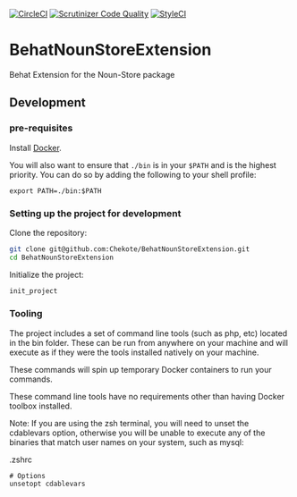 [![CircleCI](https://img.shields.io/circleci/project/github/Chekote/BehatNounStoreExtension/master.svg)](https://circleci.com/gh/Chekote/BehatNounStoreExtension/tree/master)
[![Scrutinizer Code Quality](https://img.shields.io/scrutinizer/g/Chekote/BehatNounStoreExtension/master.svg)](https://scrutinizer-ci.com/g/Chekote/BehatNounStoreExtension/?branch=master)
[![StyleCI](https://styleci.io/repos/112955071/shield?style=plastic)](https://styleci.io/repos/112955071)

# BehatNounStoreExtension
Behat Extension for the Noun-Store package

## Development

### pre-requisites

Install [Docker](https://www.docker.com).

You will also want to ensure that `./bin` is in your `$PATH` and is the highest priority. You can do so by adding the following to your shell profile:

```
export PATH=./bin:$PATH
```

### Setting up the project for development

Clone the repository:

```bash
git clone git@github.com:Chekote/BehatNounStoreExtension.git
cd BehatNounStoreExtension
```

Initialize the project:

```bash
init_project
```

### Tooling

The project includes a set of command line tools (such as php, etc) located in the bin folder. These can be run from anywhere on your machine and will execute as if they were the tools installed natively on your machine.

These commands will spin up temporary Docker containers to run your commands.

These command line tools have no requirements other than having Docker toolbox installed.

Note: If you are using the zsh terminal, you will need to unset the cdablevars option, otherwise you will be unable to execute any of the binaries that match user names on your system, such as mysql:

.zshrc
```
# Options
unsetopt cdablevars
``` 